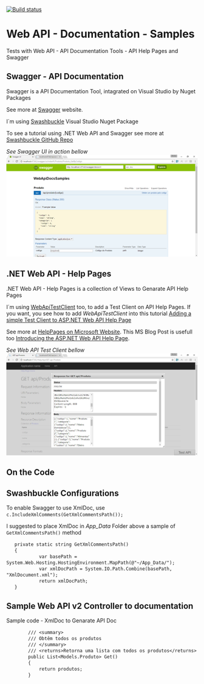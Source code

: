 [![Build status](https://ci.appveyor.com/api/projects/status/au74uw330grse0li?svg=true)](https://ci.appveyor.com/project/FlavioLopes/webapidocsamples)


# Web API - Documentation - Samples
Tests with Web API - API Documentation Tools - API Help Pages and Swagger

## Swagger - API Documentation ##
Swagger is a API Documentation Tool, intagrated on Visual Studio by Nuget Packages

See more at [Swagger](http://swagger.io/) website.

I´m using [Swashbuckle](https://github.com/SEEK-Jobs/Swashbuckle) Visual Studio Nuget Package

To see a tutorial using .NET Web API and Swagger see more at [Swashbuckle GitHub Repo](https://github.com/SEEK-Jobs/Swashbuckle) 

*See Swagger UI in action bellow*
![Swagger UI](https://github.com/fnldesign/WebApiDocSamples/blob/master/WebApiDocsSamples/Images-Doc/SwaggerUI.png "Swagger UI API Documentation Screenshot")


## .NET Web API - Help Pages ##
.NET Web API - Help Pages is a collection of Views to Genarate API Help Pages

I´m using [WebApiTestClient](https://nuget.org/packages/WebApiTestClient) too, to add a Test Client on API Help Pages.
If you want, you see how to add *WebApiTestClient* into this tutorial [Adding a simple Test Client to ASP.NET Web API Help Page](https://blogs.msdn.microsoft.com/yaohuang1/2012/12/02/adding-a-simple-test-client-to-asp-net-web-api-help-page/)

See more at [HelpPages on Microsoft Website](https://docs.microsoft.com/en-us/aspnet/web-api/overview/getting-started-with-aspnet-web-api/creating-api-help-pages).
This MS Blog Post is usefull too [Introducing the ASP.NET Web API Help Page](https://blogs.msdn.microsoft.com/yaohuang1/2012/08/15/introducing-the-asp-net-web-api-help-page-preview/).

*See Web API Test Client bellow*
![Web Api Test Client](https://github.com/fnldesign/WebApiDocSamples/blob/master/WebApiDocsSamples/Images-Doc/WebApiTestClient.png "Web Api Test Client Screenshot")

## On the Code ##
Swashbuckle Configurations
---

To enable Swagger to use XmlDoc, use
`c.IncludeXmlComments(GetXmlCommentsPath());`

I suggested to place XmlDoc in *App_Data* Folder above a sample of `GetXmlCommentsPath()` method
```
   private static string GetXmlCommentsPath()
   {            
            var basePath = System.Web.Hosting.HostingEnvironment.MapPath(@"~/App_Data/");
            var xmlDocPath = System.IO.Path.Combine(basePath, "XmlDocument.xml");
            return xmlDocPath;
   }
```

Sample Web API v2 Controller to documentation
---

Sample code - XmlDoc to Genarate API Doc
```
        /// <summary>
        /// Obtêm todos os produtos
        /// </summary>
        /// <returns>Retorna uma lista com todos os produtos</returns>
        public List<Models.Produto> Get()
        {
            return produtos;
        }
```     
